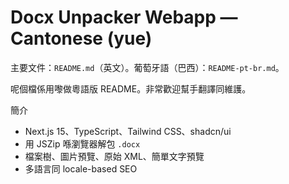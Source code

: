 # Docx Unpacker Webapp — Cantonese (yue)

主要文件：`README.md`（英文）。葡萄牙語（巴西）：`README-pt-br.md`。

呢個檔係用嚟做粵語版 README。非常歡迎幫手翻譯同維護。

簡介
- Next.js 15、TypeScript、Tailwind CSS、shadcn/ui
- 用 JSZip 喺瀏覽器解包 `.docx`
- 檔案樹、圖片預覽、原始 XML、簡單文字預覽
- 多語言同 locale-based SEO